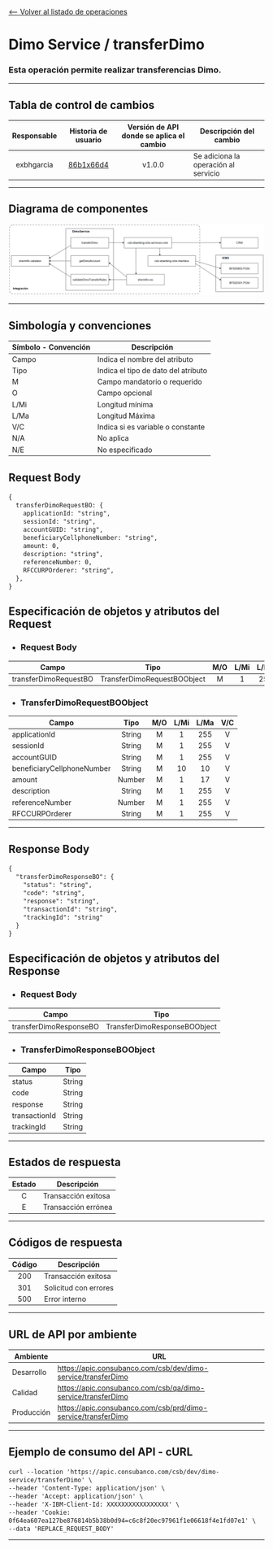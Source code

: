[<-- Volver al listado de operaciones](./../../index.md)

# Dimo Service / transferDimo

###  Esta operación permite realizar transferencias Dimo.
---


## Tabla de control de cambios
|Responsable|Historia de usuario|Versión de API donde se aplica el cambio|Descripción del cambio|
|:-:|:-:|:-:|-|
|exbhgarcia|[86b1x66d4](https://app.clickup.com/t/86b1x66d4)|v1.0.0|Se adiciona la operación al servicio|

---


## Diagrama de componentes
![Diagrama de componentes](./img/components.png)

---


## Simbología y convenciones
|Símbolo - Convención|Descripción|
|-|-|
|Campo|Indica el nombre del atributo|
|Tipo|Indica el tipo de dato del atributo|
|M|Campo mandatorio o requerido|
|O|Campo opcional|
|L/Mi|Longitud mínima|
|L/Ma|Longitud Máxima|
|V/C|Indica si es variable o constante|
|N/A|No aplica|
|N/E|No especificado|


## Request Body
```
{
  transferDimoRequestBO: {
    applicationId: "string",
    sessionId: "string",
    accountGUID: "string",
    beneficiaryCellphoneNumber: "string",
    amount: 0,
    description: "string",
    referenceNumber: 0,
    RFCCURPOrderer: "string",
  },
}
```
## Especificación de objetos y atributos del Request
* ### Request Body
| Campo | Tipo | M/O | L/Mi | L/Ma | V/C |
|-|:-:|:-:|:-:|:-:|:-:|
|transferDimoRequestBO|TransferDimoRequestBOObject|M|1|255|V|

* ### TransferDimoRequestBOObject
| Campo | Tipo | M/O | L/Mi | L/Ma | V/C |
|-|:-:|:-:|:-:|:-:|:-:|
|applicationId|String|M|1|255|V|
|sessionId|String|M|1|255|V|
|accountGUID|String|M|1|255|V|
|beneficiaryCellphoneNumber|String|M|10|10|V|
|amount|Number|M|1|17|V|
|description|String|M|1|255|V|
|referenceNumber|Number|M|1|255|V|
|RFCCURPOrderer|String|M|1|255|V|


---

## Response Body
```
{
  "transferDimoResponseBO": {
    "status": "string",
    "code": "string",
    "response": "string",
    "transactionId": "string",
    "trackingId": "string"
  }
}
```
## Especificación de objetos y atributos del Response
* ### Request Body
| Campo | Tipo |
|-|:-:|
|transferDimoResponseBO|TransferDimoResponseBOObject|

* ### TransferDimoResponseBOObject
| Campo | Tipo |
|-|:-:|
|status|String|
|code|String|
|response|String|
|transactionId|String|
|trackingId|String|

---

## Estados de respuesta
|Estado|Descripción|
|:-:|-|
|C|Transacción exitosa|
|E|Transacción errónea|

---
## Códigos de respuesta
|Código|Descripción|
|:-:|-|
|200|Transacción exitosa|
|301|Solicitud con errores|
|500|Error interno|

---


## URL de API por ambiente
|Ambiente|URL|
|-|-|
|Desarrollo|https://apic.consubanco.com/csb/dev/dimo-service/transferDimo|    
|Calidad|https://apic.consubanco.com/csb/qa/dimo-service/transferDimo|
|Producción|https://apic.consubanco.com/csb/prd/dimo-service/transferDimo|

---


## Ejemplo de consumo del API - cURL
```
curl --location 'https://apic.consubanco.com/csb/dev/dimo-service/transferDimo' \
--header 'Content-Type: application/json' \
--header 'Accept: application/json' \
--header 'X-IBM-Client-Id: XXXXXXXXXXXXXXXXX' \
--header 'Cookie: 0f64ea607ea127be876814b5b38b0d94=c6c8f20ec97961f1e06618f4e1fd07e1' \
--data 'REPLACE_REQUEST_BODY'
```
---

<!-- DOCUMENTACION TECNICA -->
